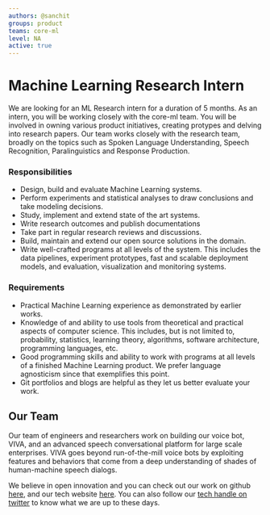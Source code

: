 ```yaml
---
authors: @sanchit
groups: product
teams: core-ml
level: NA
active: true
---
```

# Machine Learning Research Intern

We are looking for an ML Research intern for a duration of 5 months. As an intern, you will be working closely with the core-ml team. You will be involved in owning various product initiatives, creating protypes and delving into research papers. 
Our team works closely with the research team, broadly on the topics such as Spoken Language Understanding, Speech Recognition, Paralinguistics and Response Production.

### Responsibilities

+ Design, build and evaluate Machine Learning systems.
+ Perform experiments and statistical analyses to draw conclusions and take
  modeling decisions.
+ Study, implement and extend state of the art systems.
+ Write research outcomes and publish documentations
+ Take part in regular research reviews and discussions.
+ Build, maintain and extend our open source solutions in the domain.
+ Write well-crafted programs at all levels of the system. This includes the
  data pipelines, experiment prototypes, fast and scalable deployment models,
  and evaluation, visualization and monitoring systems.
 
### Requirements

+ Practical Machine Learning experience as demonstrated by earlier works.
+ Knowledge of and ability to use tools from theoretical and practical aspects
  of computer science. This includes, but is not limited to, probability,
  statistics, learning theory, algorithms, software architecture, programming
  languages, etc.
+ Good programming skills and ability to work with programs at all levels of a
  finished Machine Learning product. We prefer language agnosticism since that
  exemplifies this point.
+ Git portfolios and blogs are helpful as they let us better evaluate your work.

## Our Team

Our team of engineers and researchers work on building our voice bot, VIVA, and
an advanced speech conversational platform for large scale enterprises. VIVA
goes beyond run-of-the-mill voice bots by exploiting features and behaviors that
come from a deep understanding of shades of human-machine speech dialogs.

We believe in open innovation and you can check out our work on github [here](https://github.com/skit-ai), and
our tech website [here](https://tech.skit.ai/). You can also follow our [tech handle on twitter](https://twitter.com/SkitTech/) to know
what we are up to these days.
